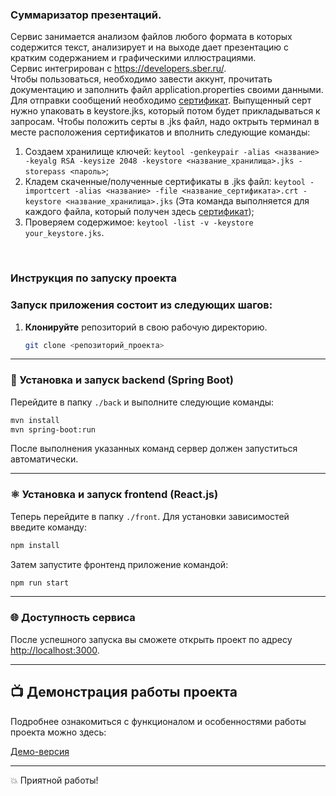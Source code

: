 ### Суммаризатор презентаций.
Сервис занимается анализом файлов любого формата в которых содержится текст, анализирует и на выходе дает презентацию с кратким содержанием и графическими иллюстрациями.
<br />
Сервис интегрирован с https://developers.sber.ru/.
<br />
Чтобы пользоваться, необходимо завести аккунт, прочитать документацию и заполнить файл application.properties своими данными.
<br />
Для отправки сообщений необходимо [сертификат](https://www.gosuslugi.ru/crt). Выпущенный серт нужно упаковать в keystore.jks, который потом будет прикладываться к запросам.
Чтобы положить серты в .jks файл, надо октрыть терминал в месте расположения сертификатов и вполнить следующие команды:
1. Создаем хранилище ключей: ```keytool -genkeypair -alias <название> -keyalg RSA -keysize 2048 -keystore <название_хранилища>.jks -storepass <пароль>```;
2. Кладем скаченные/полученные сертификаты в .jks файл: ```keytool -importcert -alias <название> -file <название_сертификата>.crt -keystore <название_хранилища>.jks``` (Эта команда выполняется для каждого файла, который получен здесь [сертификат](https://www.gosuslugi.ru/crt));
3. Проверяем содержимое: ```keytool -list -v -keystore your_keystore.jks```.
<br />

### Инструкция по запуску проекта

### Запуск приложения состоит из следующих шагов:

1. **Клонируйте** репозиторий в свою рабочую директорию.
   
   ```bash
   git clone <репозиторий_проекта>
   ```

---

### 🔧 Установка и запуск backend (Spring Boot)

Перейдите в папку `./back` и выполните следующие команды:

```bash
mvn install
mvn spring-boot:run
```

После выполнения указанных команд сервер должен запуститься автоматически.

---

### ⚛️ Установка и запуск frontend (React.js)

Теперь перейдите в папку `./front`. Для установки зависимостей введите команду:

```bash
npm install
```

Затем запустите фронтенд приложение командой:

```bash
npm run start
```

---

### 🌐 Доступность сервиса

После успешного запуска вы сможете открыть проект по адресу [http://localhost:3000](http://localhost:3000).

---

## 📺 Демонстрация работы проекта

Подробнее ознакомиться с функционалом и особенностями работы проекта можно здесь:

[Демо-версия](https://github.com/user-attachments/assets/f25ddc3d-e4e4-45e8-a096-c01bfcc103db)

---

💥 Приятной работы!


